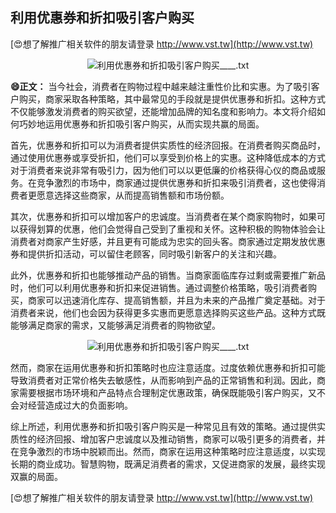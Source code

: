 ## **利用优惠券和折扣吸引客户购买**

[😍想了解推广相关软件的朋友请登录 http://www.vst.tw](http://www.vst.tw)

 <center><img src="https://vst.tw/MP4/tuiguang/png/8.png" alt="利用优惠券和折扣吸引客户购买____.txt"></center>

**😄正文：**
当今社会，消费者在购物过程中越来越注重性价比和实惠。为了吸引客户购买，商家采取各种策略，其中最常见的手段就是提供优惠券和折扣。这种方式不仅能够激发消费者的购买欲望，还能增加品牌的知名度和影响力。本文将介绍如何巧妙地运用优惠券和折扣吸引客户购买，从而实现共赢的局面。

首先，优惠券和折扣可以为消费者提供实质性的经济回报。在消费者购买商品时，通过使用优惠券或享受折扣，他们可以享受到价格上的实惠。这种降低成本的方式对于消费者来说非常有吸引力，因为他们可以以更低廉的价格获得心仪的商品或服务。在竞争激烈的市场中，商家通过提供优惠券和折扣来吸引消费者，这也使得消费者更愿意选择这些商家，从而提高销售额和市场份额。

其次，优惠券和折扣可以增加客户的忠诚度。当消费者在某个商家购物时，如果可以获得划算的优惠，他们会觉得自己受到了重视和关怀。这种积极的购物体验会让消费者对商家产生好感，并且更有可能成为忠实的回头客。商家通过定期发放优惠券和提供折扣活动，可以留住老顾客，同时吸引新客户的关注和兴趣。

此外，优惠券和折扣也能够推动产品的销售。当商家面临库存过剩或需要推广新品时，他们可以利用优惠券和折扣来促进销售。通过调整价格策略，吸引消费者购买，商家可以迅速消化库存、提高销售额，并且为未来的产品推广奠定基础。对于消费者来说，他们也会因为获得更多实惠而更愿意选择购买这些产品。这种方式既能够满足商家的需求，又能够满足消费者的购物欲望。

 <center><img src="https://vst.tw/MP4/tuiguang/png/7.png" alt="利用优惠券和折扣吸引客户购买____.txt"></center>

然而，商家在运用优惠券和折扣策略时也应注意适度。过度依赖优惠券和折扣可能导致消费者对正常价格失去敏感性，从而影响到产品的正常销售和利润。因此，商家需要根据市场环境和产品特点合理制定优惠政策，确保既能吸引客户购买，又不会对经营造成过大的负面影响。

综上所述，利用优惠券和折扣吸引客户购买是一种常见且有效的策略。通过提供实质性的经济回报、增加客户忠诚度以及推动销售，商家可以吸引更多的消费者，并在竞争激烈的市场中脱颖而出。然而，商家在运用这种策略时应注意适度，以实现长期的商业成功。智慧购物，既满足消费者的需求，又促进商家的发展，最终实现双赢的局面。

[😍想了解推广相关软件的朋友请登录 http://www.vst.tw](http://www.vst.tw)



